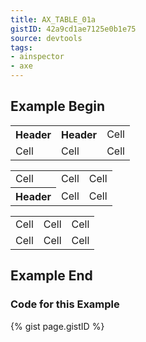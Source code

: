 ```yaml
---
title: AX_TABLE_01a
gistID: 42a9cd1ae7125e0b1e75
source: devtools
tags:
- ainspector
- axe
---
```


<h2 aria-describedby="{{ page.gistID }}">Example Begin</h2>
<div class="rendered-not">
<!-- Bad: Table has incomplete header row -->
<table> 
  <tr>
    <th>Header</th>
    <th>Header</th>
    <td>Cell</td>
  </tr>
  <tr>
    <td>Cell</td>
    <td>Cell</td>
    <td>Cell</td>
  </tr>
</table>

<!-- Good: Table has incomplete header column -->
<table> 
  <tr>
    <td>Cell</td>
    <td>Cell</td>
    <td>Cell</td>
  </tr>
  <tr>
    <th>Header</th>
    <td>Cell</td>
    <td>Cell</td>
  </tr>
</table>

<!-- Bad: Table has no headers -->
<table> 
  <tr>
    <td>Cell</td>
    <td>Cell</td>
    <td>Cell</td>
  </tr>
  <tr>
    <td>Cell</td>
    <td>Cell</td>
    <td>Cell</td>
  </tr>
</table>
</div> <!-- rendered-not -->

<h2 aria-describedby="{{ page.gistID }}">Example End</h2>

<h3 aria-describedby="{{ page.gistID }}">Code for this Example</h3>
{% gist page.gistID %}
